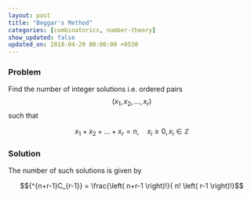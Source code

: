 ```yaml
---
layout: post
title: "Beggar's Method"
categories: [combinatorics, number-theory]
show_updated: false
updated_on: 2018-04-29 00:00:00 +0530
---
```


### Problem

Find the number of integer solutions i.e. ordered pairs $$\left(x_1, x_2, \ldots , x_r \right)$$ such that

$$x_1 + x_2 + \ldots + x_r = n, \quad x_i \geq 0, x_i \in \mathbb{Z}$$
<!--end_excerpt-->

### Solution

The number of such solutions is given by

$${^{n+r-1}C_{r-1}} = \frac{\left( n+r-1 \right)!}{ n! \left( r-1 \right)!}$$
